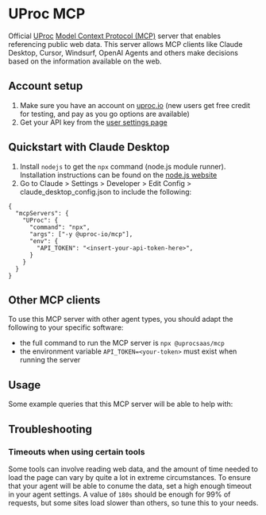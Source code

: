 # UProc MCP

Official [UProc](https://uproc.io) [Model Context Protocol (MCP)](https://github.com/modelcontextprotocol) server that enables referencing public web data. This server allows MCP clients like Claude Desktop, Cursor, Windsurf, OpenAI Agents and others make decisions based on the information available on the web.

## Account setup

1. Make sure you have an account on [uproc.io](https://uproc.io) (new users get free credit for testing, and pay as you go options are available)
2. Get your API key from the [user settings page](https://app.uproc.io/#/settings/integration)

## Quickstart with Claude Desktop

1. Install `nodejs` to get the `npx` command (node.js module runner). Installation instructions can be found on the [node.js website](https://nodejs.org/en/download)
2. Go to Claude > Settings > Developer > Edit Config > claude_desktop_config.json to include the following:

```
{
  "mcpServers": {
    "UProc": {
      "command": "npx",
      "args": ["-y @uproc-io/mcp"],
      "env": {
        "API_TOKEN": "<insert-your-api-token-here>",
      }
    }
  }
}
```

## Other MCP clients

To use this MCP server with other agent types, you should adapt the following to your specific software:
- the full command to run the MCP server is `npx @uprocsaas/mcp`
- the environment variable `API_TOKEN=<your-token>` must exist when running the server

## Usage

Some example queries that this MCP server will be able to help with:


## Troubleshooting

### Timeouts when using certain tools

Some tools can involve reading web data, and the amount of time needed to load the page can vary by quite a lot in extreme circumstances.
To ensure that your agent will be able to conume the data, set a high enough timeout in your agent settings.
A value of `180s` should be enough for 99% of requests, but some sites load slower than others, so tune this to your needs.

